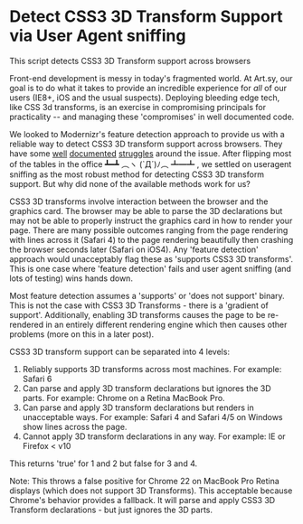 Detect CSS3 3D Transform Support via User Agent sniffing
========================================================

This script detects CSS3 3D Transform support across browsers

Front-end development is messy in today's fragmented world. At Art.sy,
our goal is to do what it takes to provide an incredible experience
for *all* of our users (IE8+, iOS and the usual suspects). Deploying
bleeding edge tech, like CSS 3d transforms, is an exercise in
compromising principals for practicality -- and managing these
'compromises' in well documented code.

We looked to Modernizr's feature detection approach to provide us with
a reliable way to detect CSS3 3D transform support across browsers. They have some
[well](https://github.com/Modernizr/Modernizr/issues/590)
[documented](https://github.com/Modernizr/Modernizr/issues/465)
[struggles](https://github.com/Modernizr/Modernizr/issues/240) around
the issue. After flipping most of the tables in the office ┻━┻ ︵ヽ
(`Д´)ﾉ︵﻿ ┻━┻ , we settled on useragent sniffing as the most robust
method for detecting CSS3 3D transform support. But why did none
of the available methods work for us?

CSS3 3D transforms involve interaction between the browser and the
graphics card. The browser may be able to parse the 3D declarations
but may not be able to properly instruct the graphics card in how to
render your page. There are many possible outcomes ranging from the
page rendering with lines across it (Safari 4) to the page rendering
beautifully then crashing the browser seconds later (Safari on
iOS4). Any 'feature detection' approach would unacceptably flag these
as 'supports CSS3 3D transforms'. This is one case where 'feature
detection' fails and user agent sniffing (and lots of testing) wins
hands down.

Most feature detection assumes a 'supports' or 'does not support'
binary. This is not the case with CSS3 3D Transforms - there is a
'gradient of support'. Additionally, enabling 3D transforms causes the
page to be re-rendered in an entirely different rendering engine which
then causes other problems (more on this in a later post).

CSS3 3D transform support can be separated into 4 levels:

1. Reliably supports 3D transforms across most machines. For example:
Safari 6
2. Can parse and apply 3D transform declarations but ignores the 3D
parts. For example: Chrome on a Retina MacBook Pro.
3. Can parse and apply 3D transform declarations but renders in
unacceptable ways. For example: Safari 4 and Safari 4/5 on Windows
show lines across the page.
4. Cannot apply 3D transform declarations in any way. For example:
IE or Firefox < v10

This returns 'true' for 1 and 2 but false for 3 and 4.

Note: This throws a false positive for Chrome 22 on MacBook Pro Retina displays (which does not support 3D Transforms). 
This acceptable because Chrome's behavior provides a fallback. It will 
parse and apply CSS3 3D Transform declarations - but just ignores the 3D parts.
